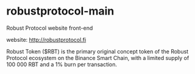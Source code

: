 # robustprotocol-main

Robust Protocol website front-end

website: http://robustprotocol.fi

Robust Token ($RBT) is the primary original concept token of the Robust Protocol ecosystem on the Binance Smart Chain, with a limited supply of 100 000 RBT and a 1% burn per transaction.
